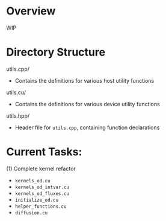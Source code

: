 # Overview
WIP

# Directory Structure
utils.cpp/
- Contains the definitions for various host utility functions

utils.cu/
- Contains the definitions for various device utility functions

utils.hpp/
- Header file for `utils.cpp`, containing function declarations

# Current Tasks:
(1) Complete kernel refactor
- `kernels_od.cu`
- `kernels_od_intvar.cu`
- `kernels_od_fluxes.cu`
- `initialize_od.cu`
- `helper_functions.cu`
- `diffusion.cu`
